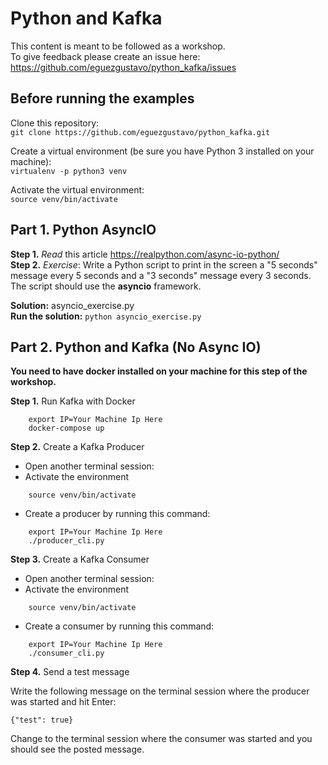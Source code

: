 # Python and Kafka
This content is meant to be followed as a workshop.<br>
To give feedback please create an issue here:<br>https://github.com/eguezgustavo/python_kafka/issues

## Before running the examples
Clone this repository:<br>
````git clone https://github.com/eguezgustavo/python_kafka.git````

Create a virtual environment (be sure you have Python 3 installed on your machine):<br>
```virtualenv -p python3 venv```

Activate the virtual environment:<br>
```source venv/bin/activate```

## Part 1. Python AsyncIO

**Step 1.** _Read_ this article https://realpython.com/async-io-python/<br>
**Step 2.** _Exercise_: Write a Python script to print in the screen a "5 seconds" message every 5 seconds and a "3 seconds" message every 3 seconds. The script should use the **asyncio** framework.

**Solution:** asyncio_exercise.py<br>
**Run the solution:** ```python asyncio_exercise.py```

## Part 2. Python and Kafka (No Async IO)
**You need to have docker installed on your machine for this step of the workshop.**

**Step 1.** Run Kafka with Docker

```
    export IP=Your Machine Ip Here
    docker-compose up
```

**Step 2.** Create a Kafka Producer

- Open another terminal session:
- Activate the environment
```
    source venv/bin/activate
```
- Create a producer by running this command:
```
    export IP=Your Machine Ip Here
    ./producer_cli.py
```

**Step 3.** Create a Kafka Consumer

- Open another terminal session:
- Activate the environment
```
    source venv/bin/activate
```
- Create a consumer by running this command:
```
    export IP=Your Machine Ip Here
    ./consumer_cli.py
```

**Step 4.** Send a test message

Write the following message on the terminal session where the producer was started and hit Enter:

```{"test": true}```

Change to the terminal session where the consumer was started and you should see the posted message.



